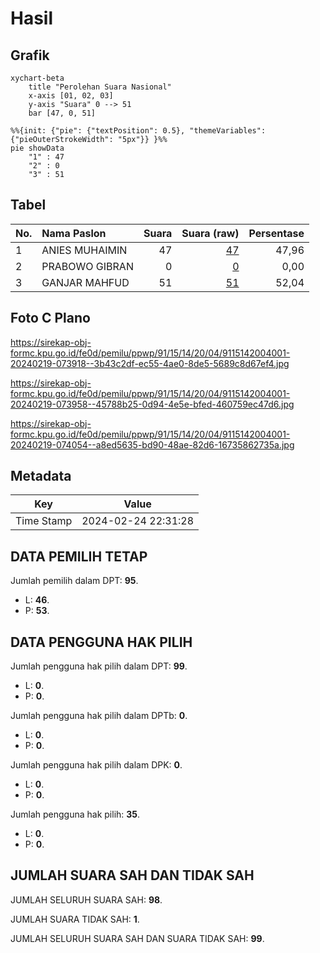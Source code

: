 # Hasil

## Grafik

```mermaid
xychart-beta
    title "Perolehan Suara Nasional"
    x-axis [01, 02, 03]
    y-axis "Suara" 0 --> 51
    bar [47, 0, 51]
```

```mermaid
%%{init: {"pie": {"textPosition": 0.5}, "themeVariables": {"pieOuterStrokeWidth": "5px"}} }%%
pie showData
    "1" : 47
    "2" : 0
    "3" : 51
```

## Tabel

| No. | Nama Paslon    | Suara | Suara (raw) | Persentase |
|:--- |:-------------- | -----:| -----------:| ----------:|
| 1   | ANIES MUHAIMIN | 47    | [47][p-1]   | 47,96      |
| 2   | PRABOWO GIBRAN | 0     | [0][p-2]    | 0,00       |
| 3   | GANJAR MAHFUD  | 51    | [51][p-3]   | 52,04      |


[p-1]: https://github.com/gigit-pemilu/pemilu-2024/blob/main/pilpres/hitung-suara/sub/91-papua/sub/15-waropen/sub/14-wonti/sub/2004-moyufuri/sub/001-tps/sub/paslon-1.txt
[p-2]: https://github.com/gigit-pemilu/pemilu-2024/blob/main/pilpres/hitung-suara/sub/91-papua/sub/15-waropen/sub/14-wonti/sub/2004-moyufuri/sub/001-tps/sub/paslon-2.txt
[p-3]: https://github.com/gigit-pemilu/pemilu-2024/blob/main/pilpres/hitung-suara/sub/91-papua/sub/15-waropen/sub/14-wonti/sub/2004-moyufuri/sub/001-tps/sub/paslon-3.txt

## Foto C Plano

https://sirekap-obj-formc.kpu.go.id/fe0d/pemilu/ppwp/91/15/14/20/04/9115142004001-20240219-073918--3b43c2df-ec55-4ae0-8de5-5689c8d67ef4.jpg

https://sirekap-obj-formc.kpu.go.id/fe0d/pemilu/ppwp/91/15/14/20/04/9115142004001-20240219-073958--45788b25-0d94-4e5e-bfed-460759ec47d6.jpg

https://sirekap-obj-formc.kpu.go.id/fe0d/pemilu/ppwp/91/15/14/20/04/9115142004001-20240219-074054--a8ed5635-bd90-48ae-82d6-16735862735a.jpg


## Metadata

| Key        | Value               |
| ---------- | ------------------- |
| Time Stamp | 2024-02-24 22:31:28 |


## DATA PEMILIH TETAP

Jumlah pemilih dalam DPT: **95**.
 * L: **46**.
 * P: **53**.

## DATA PENGGUNA HAK PILIH

Jumlah pengguna hak pilih dalam DPT: **99**.
 * L: **0**.
 * P: **0**.

Jumlah pengguna hak pilih dalam DPTb: **0**.
 * L: **0**.
 * P: **0**.

Jumlah pengguna hak pilih dalam DPK: **0**.
 * L: **0**.
 * P: **0**.

Jumlah pengguna hak pilih: **35**.
 * L: **0**.
 * P: **0**.

## JUMLAH SUARA SAH DAN TIDAK SAH

JUMLAH SELURUH SUARA SAH: **98**.

JUMLAH SUARA TIDAK SAH: **1**.

JUMLAH SELURUH SUARA SAH DAN SUARA TIDAK SAH: **99**.


